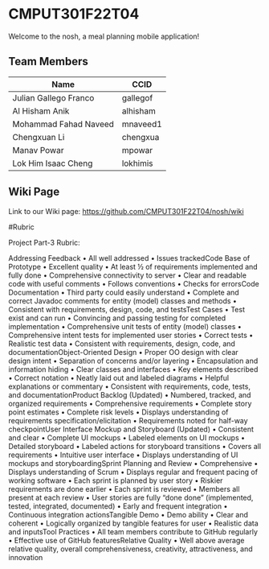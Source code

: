 # CMPUT301F22T04
Welcome to the nosh, a meal planning mobile application!
## Team Members
| Name  | CCID | 
| ------------- | ------------- |
| Julian Gallego Franco  | gallegof | 
| Al Hisham Anik | alhisham | 
| Mohammad Fahad Naveed  | mnaveed1  | 
| Chengxuan Li | chengxua | 
| Manav Powar | mpowar | 
| Lok Him Isaac Cheng | lokhimis | 

## Wiki Page
Link to our Wiki page: https://github.com/CMPUT301F22T04/nosh/wiki






#Rubric

Project Part-3 Rubric:

Addressing Feedback
• All well addressed
• Issues trackedCode Base of Prototype
• Excellent quality
• At least ½ of requirements implemented and fully done
• Comprehensive connectivity to server
• Clear and readable code with useful comments
• Follows conventions
• Checks for errorsCode Documentation
• Third party could easily understand
• Complete and correct Javadoc comments for entity (model) classes and methods
• Consistent with requirements, design, code, and testsTest Cases
• Test exist and can run
• Convincing and passing testing for completed implementation
• Comprehensive unit tests of entity (model) classes
• Comprehensive intent tests for implemented user stories
• Correct tests
• Realistic test data
• Consistent with requirements, design, code, and documentationObject-Oriented Design
• Proper OO design with clear design intent
• Separation of concerns and/or layering
• Encapsulation and information hiding
• Clear classes and interfaces
• Key elements described
• Correct notation
• Neatly laid out and labeled diagrams
• Helpful explanations or commentary
• Consistent with requirements, code, tests, and documentationProduct Backlog (Updated)
• Numbered, tracked, and organized requirements
• Comprehensive requirements
• Complete story point estimates
• Complete risk levels
• Displays understanding of requirements specification/elicitation
• Requirements noted for half-way checkpointUser Interface Mockup and Storyboard (Updated)
• Consistent and clear
• Complete UI mockups
• Labeled elements on UI mockups
• Detailed storyboard
• Labeled actions for storyboard transitions
• Covers all requirements
• Intuitive user interface
• Displays understanding of UI mockups and storyboardingSprint Planning and Review
• Comprehensive
• Displays understanding of Scrum
• Displays regular and frequent pacing of working software
• Each sprint is planned by user story
• Riskier requirements are done earlier
• Each sprint is reviewed
• Members all present at each review
• User stories are fully “done done” (implemented, tested, integrated, documented)
• Early and frequent integration
• Continuous integration actionsTangible Demo
• Demo ability
• Clear and coherent
• Logically organized by tangible features for user
• Realistic data and inputsTool Practices
• All team members contribute to GitHub regularly
• Effective use of GitHub featuresRelative Quality
• Well above average relative quality, overall comprehensiveness, creativity, attractiveness, and innovation
